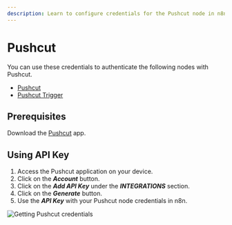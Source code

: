 ```yaml
---
description: Learn to configure credentials for the Pushcut node in n8n
---
```


# Pushcut

You can use these credentials to authenticate the following nodes with Pushcut.
- [Pushcut](../../nodes-library/nodes/Pushcut/README.md)
- [Pushcut Trigger](../../nodes-library/trigger-nodes/PushcutTrigger/README.md)

## Prerequisites

Download the [Pushcut](https://www.pushcut.io) app.

## Using API Key

1. Access the Pushcut application on your device.
2. Click on the ***Account*** button.
3. Click on the ***Add API Key*** under the ***INTEGRATIONS*** section.
4. Click on the ***Generate*** button.
5. Use the ***API Key*** with your Pushcut node credentials in n8n.

![Getting Pushcut credentials](./using-api-key.gif)
